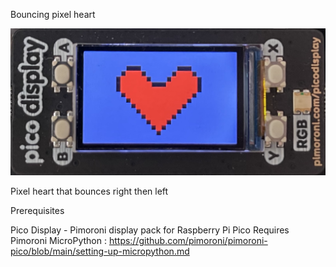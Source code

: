 Bouncing pixel heart

![Alt text](https://github.com/evilbobbins/BearWithMe/blob/main/RaspberryPi_Pico/MicroPython/Pimoroni_Display_Pack/pixel_art/pixel_heart/Display_pack.jpeg?raw=true "Image")

Pixel heart that bounces right then left

Prerequisites

Pico Display - Pimoroni display pack for Raspberry Pi Pico Requires Pimoroni MicroPython : https://github.com/pimoroni/pimoroni-pico/blob/main/setting-up-micropython.md
